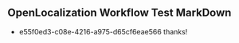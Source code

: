 ## OpenLocalization Workflow Test MarkDown
* e55f0ed3-c08e-4216-a975-d65cf6eae566 thanks!

<!--HONumber=Aug16_HO4-->


